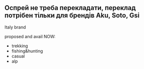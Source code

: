 
## Оспрей не треба перекладати, переклад потрібен тільки для брендів Aku, Soto, Gsi 

Italy brand

proposed and avail NOW:
- trekking
- fishing&hunting
- casual
- alp
